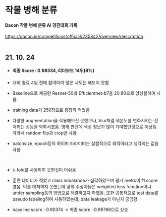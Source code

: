 # 작물 병해 분류
#### Dacon 작물 병해 분류 AI 경진대회 기록
<https://dacon.io/competitions/official/235842/overview/description>
</br>
</br>

## 21. 10. 24

* #### 최종 Score : 0.98334, 리더보드 14위(8%)

  

* 대회 종료 4일 전에 참여하여 많은 시도는 해보지 못함

* Baseline으로 제공된 Resnet-50과 Efficientnet-b7을 20:80으로 앙상블하여 사용

* training data가 250장으로 굉장히 적었음

* 다양한 augmentation을 적용해보진 못했으나, blur처럼 색온도를 변화시키는 전처리는 성능을 악화시켰음. 병해 판단에 색상 정보가 많이 기여했던것으로 예상됨. 따라서 random flip과 crop만 사용

* batchsize, epoch등의 하이퍼 파라미터는 실험적으로 최적이라고 생각되는 값을 사용

</br>

  

* k-fold를 사용하지 못한것이 아쉬움

* 훈련 데이터가 적었고 class imbalance가 심각하였으며 평가 metrc이 f1 score였음. 이를 대처하지 못했는데 상위 수상자들은 weighted loss function이나 under sampling등의 방법으로 해결하고자 하였음. 또한 공통적으로 test data를 pseudo labeling하여 사용하였는데, data leakage가 아닌지 궁금함

* baseline score : 0.90374 -> 최종 score : 0.98766으로 상승

